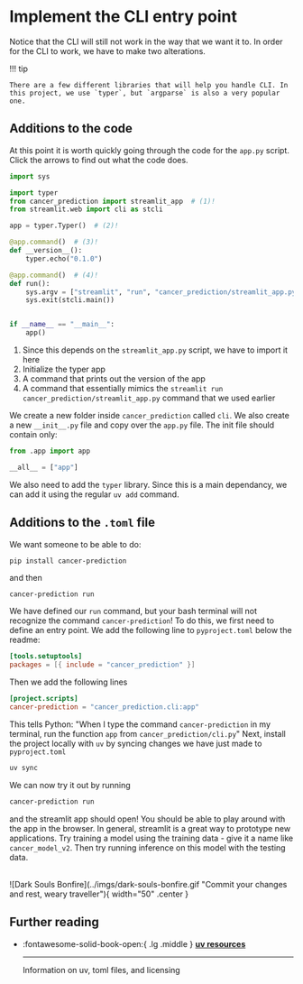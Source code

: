 # Implement the CLI entry point
Notice that the CLI will still not work in the way that we want it to. In order for the CLI to work, we have to make two alterations.

!!! tip

    There are a few different libraries that will help you handle CLI. In this project, we use `typer`, but `argparse` is also a very popular one.

## Additions to the code
At this point it is worth quickly going through the code for the `app.py` script. Click the arrows to find out what the code does.

``` python
import sys

import typer
from cancer_prediction import streamlit_app  # (1)!
from streamlit.web import cli as stcli     

app = typer.Typer()  # (2)!

@app.command()  # (3)!
def __version__():
    typer.echo("0.1.0")

@app.command()  # (4)!
def run():
    sys.argv = ["streamlit", "run", "cancer_prediction/streamlit_app.py"]
    sys.exit(stcli.main())


if __name__ == "__main__":
    app()
```

1.  Since this depends on the `streamlit_app.py` script, we have to import it here
2.  Initialize the typer app
3.  A command that prints out the version of the app
4.  A command that essentially mimics the `streamlit run cancer_prediction/streamlit_app.py` command that we used earlier

We create a new folder inside `cancer_prediction` called `cli`. We also create a new `__init__.py` file and copy over the `app.py` file. The init file should contain only:
```python
from .app import app

__all__ = ["app"]
```

We also need to add the `typer` library. Since this is a main dependancy, we can add it using the regular `uv add` command.

## Additions to the `.toml` file
We want someone to be able to do:
```bash
pip install cancer-prediction
```

and then
```
cancer-prediction run
```

We have defined our `run` command, but your bash terminal will not recognize the command `cancer-prediction`! To do this, we first need to define an entry point. We add the following line to `pyproject.toml` below the readme:
```toml
[tools.setuptools]
packages = [{ include = "cancer_prediction" }]
```

Then we add the following lines
```toml
[project.scripts]
cancer-prediction = "cancer_prediction.cli:app"
```

This tells Python: "When I type the command `cancer-prediction` in my terminal, run the function `app` from `cancer_prediction/cli.py`"
Next, install the project locally with `uv` by syncing changes we have just made to `pyproject.toml`
```bash
uv sync
```

We can now try it out by running
```bash
cancer-prediction run
```

and the streamlit app should open! You should be able to play around with the app in the browser. In general, streamlit is a great way to prototype new applications. Try training a model using the training data - give it a name like `cancer_model_v2`. Then try running inference on this model with the testing data.

<br>
![Dark Souls Bonfire](../imgs/dark-souls-bonfire.gif "Commit your changes and rest, weary traveller"){ width="50" .center }
<br>

## Further reading
<div class="grid cards" markdown>

-   :fontawesome-solid-book-open:{ .lg .middle } [__uv resources__](../../resources/references/#uv)

    ---
    Information on uv, toml files, and licensing

</div>